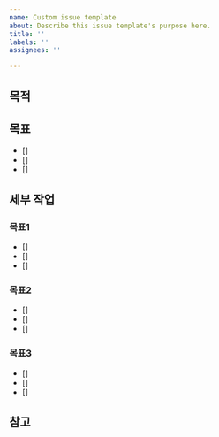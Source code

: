 ```yaml
---
name: Custom issue template
about: Describe this issue template's purpose here.
title: ''
labels: ''
assignees: ''

---
```


## 목적

## 목표
- [] 
- [] 
- [] 

## 세부 작업
### 목표1
- []
- []
- []
### 목표2
- []
- []
- []
### 목표3
- []
- []
- []
## 참고
